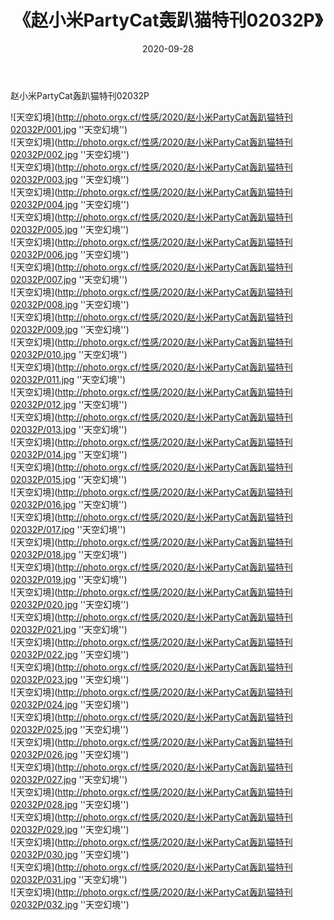 ﻿---
layout: post
title:  《赵小米PartyCat轰趴猫特刊02032P》
date:   2020-09-28
image: http://photo.orgx.cf/性感/2020/赵小米PartyCat轰趴猫特刊02032P/000.jpg
categories: [美女, 性感, 泳衣]
---

赵小米PartyCat轰趴猫特刊02032P



![天空幻境](http://photo.orgx.cf/性感/2020/赵小米PartyCat轰趴猫特刊02032P/001.jpg ''天空幻境'') <br>
![天空幻境](http://photo.orgx.cf/性感/2020/赵小米PartyCat轰趴猫特刊02032P/002.jpg ''天空幻境'') <br>
![天空幻境](http://photo.orgx.cf/性感/2020/赵小米PartyCat轰趴猫特刊02032P/003.jpg ''天空幻境'') <br>
![天空幻境](http://photo.orgx.cf/性感/2020/赵小米PartyCat轰趴猫特刊02032P/004.jpg ''天空幻境'') <br>
![天空幻境](http://photo.orgx.cf/性感/2020/赵小米PartyCat轰趴猫特刊02032P/005.jpg ''天空幻境'') <br>
![天空幻境](http://photo.orgx.cf/性感/2020/赵小米PartyCat轰趴猫特刊02032P/006.jpg ''天空幻境'') <br>
![天空幻境](http://photo.orgx.cf/性感/2020/赵小米PartyCat轰趴猫特刊02032P/007.jpg ''天空幻境'') <br>
![天空幻境](http://photo.orgx.cf/性感/2020/赵小米PartyCat轰趴猫特刊02032P/008.jpg ''天空幻境'') <br>
![天空幻境](http://photo.orgx.cf/性感/2020/赵小米PartyCat轰趴猫特刊02032P/009.jpg ''天空幻境'') <br>
![天空幻境](http://photo.orgx.cf/性感/2020/赵小米PartyCat轰趴猫特刊02032P/010.jpg ''天空幻境'') <br>
![天空幻境](http://photo.orgx.cf/性感/2020/赵小米PartyCat轰趴猫特刊02032P/011.jpg ''天空幻境'') <br>
![天空幻境](http://photo.orgx.cf/性感/2020/赵小米PartyCat轰趴猫特刊02032P/012.jpg ''天空幻境'') <br>
![天空幻境](http://photo.orgx.cf/性感/2020/赵小米PartyCat轰趴猫特刊02032P/013.jpg ''天空幻境'') <br>
![天空幻境](http://photo.orgx.cf/性感/2020/赵小米PartyCat轰趴猫特刊02032P/014.jpg ''天空幻境'') <br>
![天空幻境](http://photo.orgx.cf/性感/2020/赵小米PartyCat轰趴猫特刊02032P/015.jpg ''天空幻境'') <br>
![天空幻境](http://photo.orgx.cf/性感/2020/赵小米PartyCat轰趴猫特刊02032P/016.jpg ''天空幻境'') <br>
![天空幻境](http://photo.orgx.cf/性感/2020/赵小米PartyCat轰趴猫特刊02032P/017.jpg ''天空幻境'') <br>
![天空幻境](http://photo.orgx.cf/性感/2020/赵小米PartyCat轰趴猫特刊02032P/018.jpg ''天空幻境'') <br>
![天空幻境](http://photo.orgx.cf/性感/2020/赵小米PartyCat轰趴猫特刊02032P/019.jpg ''天空幻境'') <br>
![天空幻境](http://photo.orgx.cf/性感/2020/赵小米PartyCat轰趴猫特刊02032P/020.jpg ''天空幻境'') <br>
![天空幻境](http://photo.orgx.cf/性感/2020/赵小米PartyCat轰趴猫特刊02032P/021.jpg ''天空幻境'') <br>
![天空幻境](http://photo.orgx.cf/性感/2020/赵小米PartyCat轰趴猫特刊02032P/022.jpg ''天空幻境'') <br>
![天空幻境](http://photo.orgx.cf/性感/2020/赵小米PartyCat轰趴猫特刊02032P/023.jpg ''天空幻境'') <br>
![天空幻境](http://photo.orgx.cf/性感/2020/赵小米PartyCat轰趴猫特刊02032P/024.jpg ''天空幻境'') <br>
![天空幻境](http://photo.orgx.cf/性感/2020/赵小米PartyCat轰趴猫特刊02032P/025.jpg ''天空幻境'') <br>
![天空幻境](http://photo.orgx.cf/性感/2020/赵小米PartyCat轰趴猫特刊02032P/026.jpg ''天空幻境'') <br>
![天空幻境](http://photo.orgx.cf/性感/2020/赵小米PartyCat轰趴猫特刊02032P/027.jpg ''天空幻境'') <br>
![天空幻境](http://photo.orgx.cf/性感/2020/赵小米PartyCat轰趴猫特刊02032P/028.jpg ''天空幻境'') <br>
![天空幻境](http://photo.orgx.cf/性感/2020/赵小米PartyCat轰趴猫特刊02032P/029.jpg ''天空幻境'') <br>
![天空幻境](http://photo.orgx.cf/性感/2020/赵小米PartyCat轰趴猫特刊02032P/030.jpg ''天空幻境'') <br>
![天空幻境](http://photo.orgx.cf/性感/2020/赵小米PartyCat轰趴猫特刊02032P/031.jpg ''天空幻境'') <br>
![天空幻境](http://photo.orgx.cf/性感/2020/赵小米PartyCat轰趴猫特刊02032P/032.jpg ''天空幻境'') <br>